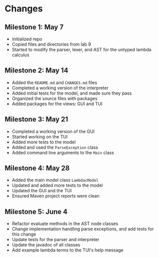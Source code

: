 # Changes

## Milestone 1: May 7
* Initialized repo
* Copied files and directories from lab 9
* Started to modify the parser, lexer, and AST for the untyped lambda calculus

## Milestone 2: May 14
* Added the `README.md` and `CHANGES.md` files
* Completed a working version of the interpreter
* Added initial tests for the model, and made sure they pass
* Organized the source files with packages
* Added packages for the views: GUI and TUI

## Milestone 3: May 21
* Completed a working version of the GUI
* Started working on the TUI
* Added more tests to the model
* Added and used the `ParseException` class
* Added command line arguments to the `Main` class

## Milestone 4: May 28
* Added the main model class `LambdacModel`
* Updated and added more tests to the model
* Updated the GUI and the TUI
* Ensured Maven project reports were clean

## Milestone 5: June 4
* Refactor evaluate methods in the AST node classes
* Change implementation handling parse exceptions, and add tests for this change
* Update tests for the parser and interpreter
* Update the javadoc of all classes
* Add example lambda terms to the TUI's help message
